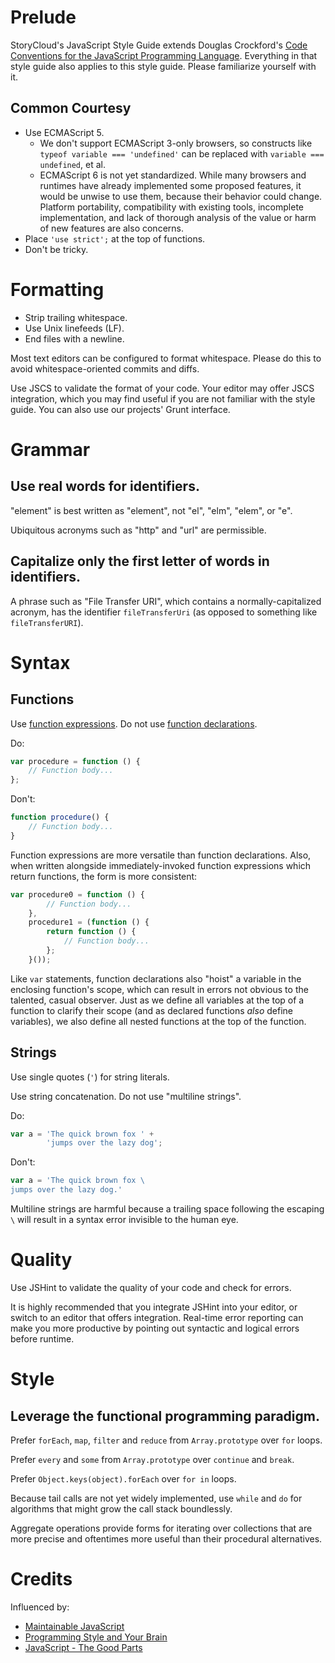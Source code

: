 # Prelude

StoryCloud's JavaScript Style Guide extends Douglas Crockford's
[Code Conventions for the JavaScript Programming Language](http://javascript.crockford.com/code.html). Everything
in that style guide also applies to this style guide. Please familiarize
yourself with it.

## Common Courtesy

- Use ECMAScript 5.
  - We don't support ECMAScript 3-only browsers, so constructs like `typeof
    variable === 'undefined'` can be replaced with `variable === undefined`, et
    al.
  - ECMAScript 6 is not yet standardized. While many browsers and runtimes have
    already implemented some proposed features, it would be unwise to use them,
    because their behavior could change. Platform portability, compatibility
    with existing tools, incomplete implementation, and lack of thorough
    analysis of the value or harm of new features are also concerns.
- Place `'use strict';` at the top of functions.
- Don't be tricky.

# Formatting

- Strip trailing whitespace.
- Use Unix linefeeds (LF).
- End files with a newline.

Most text editors can be configured to format whitespace. Please do this to
avoid whitespace-oriented commits and diffs.

Use JSCS to validate the format of your code. Your editor may offer JSCS
integration, which you may find useful if you are not familiar with the style
guide. You can also use our projects' Grunt interface.

# Grammar

## Use real words for identifiers.

"element" is best written as "element", not "el", "elm", "elem", or "e".

Ubiquitous acronyms such as "http" and "url" are permissible.

## Capitalize only the first letter of words in identifiers.

A phrase such as "File Transfer URI", which contains a normally-capitalized
acronym, has the identifier `fileTransferUri` (as opposed to something like
`fileTransferURI`).

# Syntax

## Functions

Use [function expressions][]. Do not use [function declarations][].

[function expressions]: https://developer.mozilla.org/en-US/docs/Web/JavaScript/Reference/Operators/function
[function declarations]: https://developer.mozilla.org/en-US/docs/Web/JavaScript/Reference/Statements/function

Do:

```js
var procedure = function () {
    // Function body...
};
```

Don't:

```js
function procedure() {
    // Function body...
}
```

Function expressions are more versatile than function declarations. Also, when
written alongside immediately-invoked function expressions which return
functions, the form is more consistent:

```js
var procedure0 = function () {
        // Function body...
    },
    procedure1 = (function () {
        return function () {
            // Function body...
        };
    }());
```

Like `var` statements, function declarations also "hoist" a variable in the
enclosing function's scope, which can result in errors not obvious to the
talented, casual observer. Just as we define all variables at the top of a
function to clarify their scope (and as declared functions *also* define
variables), we also define all nested functions at the top of the function.

## Strings

Use single quotes (`'`) for string literals.

Use string concatenation. Do not use "multiline strings".

Do:

```js
var a = 'The quick brown fox ' +
        'jumps over the lazy dog';
```

Don't:

```js
var a = 'The quick brown fox \
jumps over the lazy dog.'
```

Multiline strings are harmful because a trailing space following the escaping
`\` will result in a syntax error invisible to the human eye.

# Quality

Use JSHint to validate the quality of your code and check for errors.

It is highly recommended that you integrate JSHint into your editor, or switch
to an editor that offers integration. Real-time error reporting can make you
more productive by pointing out syntactic and logical errors before runtime.

# Style

## Leverage the functional programming paradigm.

Prefer `forEach`, `map`, `filter` and `reduce` from `Array.prototype` over `for` loops.

Prefer `every` and `some` from `Array.prototype` over `continue` and `break`.

Prefer `Object.keys(object).forEach` over `for in` loops.

Because tail calls are not yet widely implemented, use `while` and `do` for
algorithms that might grow the call stack boundlessly.

Aggregate operations provide forms for iterating over collections that are more
precise and oftentimes more useful than their procedural alternatives.

# Credits

Influenced by:

- [Maintainable JavaScript](http://youtu.be/3MejbqcMC08)
- [Programming Style and Your Brain](http://youtu.be/_EANG8ZZbRs)
- [JavaScript - The Good Parts](http://www.amazon.com/JavaScript-Good-Parts-Douglas-Crockford/dp/0596517742)

